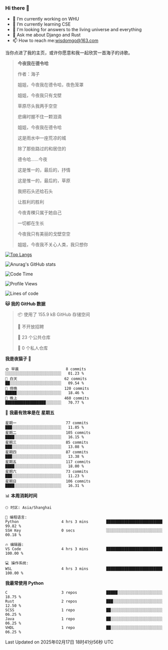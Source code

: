 ### Hi there 👋



- 🔭 I’m currently working on WHU
- 🌱 I’m currently learning CSE
- 🤔 I'm looking for answers to the living universe and everything
- 💬 Ask me about Django and Rust
- 📫 How to reach me:wisdomgo@163.com

当你点进了我的主页，或许你愿意和我一起欣赏一首海子的诗歌。

>**今夜我在德令哈**
>
>作者：海子
>
>姐姐，今夜我在德令哈，夜色笼罩
>
>姐姐，今夜我只有戈壁
>
>草原尽头我两手空空
>
>悲痛时握不住一颗泪滴
>
>姐姐，今夜我在德令哈
>
>这是雨水中一座荒凉的城
>
>除了那些路过的和居住的
>
>德令哈......今夜
>
>这是惟一的，最后的，抒情
>
>这是惟一的，最后的，草原
>
>我把石头还给石头
>
>让胜利的胜利
>
>今夜青稞只属于她自己
>
>一切都在生长
>
>今夜我只有美丽的戈壁空空
>
>姐姐，今夜我不关心人类，我只想你



[![Top Langs](https://github-readme-stats.vercel.app/api/top-langs/?username=wisdomgo&theme=onedark)](https://github.com/anuraghazra/github-readme-stats)

![Anurag's GitHub stats](https://github-readme-stats.vercel.app/api?username=wisdomgo&hide=contribs,stars&theme=synthwave)

<!--START_SECTION:waka-->
![Code Time](http://img.shields.io/badge/Code%20Time-437%20hrs%2047%20mins-blue)

![Profile Views](http://img.shields.io/badge/%E4%B8%AA%E4%BA%BA%E8%B5%84%E6%96%99%E8%A7%82%E7%9C%8B%E6%AC%A1%E6%95%B0-7-blue)

![Lines of code](https://img.shields.io/badge/%E4%BB%8E%E3%80%8CHello%20World%E3%80%8D%E8%B5%B7%E6%88%91%E5%B7%B2%E7%BB%8F%E5%86%99%E4%BA%86-639.5%20thousand%20%E8%A1%8C%E4%BB%A3%E7%A0%81-blue)

**🐱 我的 GitHub 数据** 

> 📦  使用了 155.9 kB GitHub 存储空间 
 > 
> 🚫 不开放招聘
 > 
> 📜 23 个公共仓库 
 > 
> 🔑 0 个私人仓库 
 > 
**我是夜猫子 🦉** 

```text
🌞 早晨                     8 commits           ░░░░░░░░░░░░░░░░░░░░░░░░░   01.23 % 
🌆 白天                     62 commits          ██░░░░░░░░░░░░░░░░░░░░░░░   09.54 % 
🌃 傍晚                     120 commits         █████░░░░░░░░░░░░░░░░░░░░   18.46 % 
🌙 晚上                     460 commits         ██████████████████░░░░░░░   70.77 % 
```
📅 **我最有效率是在 星期五** 

```text
星期一                      77 commits          ███░░░░░░░░░░░░░░░░░░░░░░   11.85 % 
星期二                      105 commits         ████░░░░░░░░░░░░░░░░░░░░░   16.15 % 
星期三                      85 commits          ███░░░░░░░░░░░░░░░░░░░░░░   13.08 % 
星期四                      87 commits          ███░░░░░░░░░░░░░░░░░░░░░░   13.38 % 
星期五                      117 commits         ████░░░░░░░░░░░░░░░░░░░░░   18.00 % 
星期六                      73 commits          ███░░░░░░░░░░░░░░░░░░░░░░   11.23 % 
星期日                      106 commits         ████░░░░░░░░░░░░░░░░░░░░░   16.31 % 
```


📊 **本周消耗时间** 

```text
🕑︎ 时区: Asia/Shanghai

💬 编程语言: 
Python                   4 hrs 3 mins        █████████████████████████   99.82 % 
SSH Key                  0 secs              ░░░░░░░░░░░░░░░░░░░░░░░░░   00.18 % 

🔥 编辑器: 
VS Code                  4 hrs 3 mins        █████████████████████████   100.00 % 

💻 操作系统: 
WSL                      4 hrs 3 mins        █████████████████████████   100.00 % 
```

**我最常使用 Python** 

```text
C                        3 repos             █████░░░░░░░░░░░░░░░░░░░░   18.75 % 
Rust                     2 repos             ███░░░░░░░░░░░░░░░░░░░░░░   12.50 % 
SCSS                     1 repo              ██░░░░░░░░░░░░░░░░░░░░░░░   06.25 % 
Java                     1 repo              ██░░░░░░░░░░░░░░░░░░░░░░░   06.25 % 
VHDL                     1 repo              ██░░░░░░░░░░░░░░░░░░░░░░░   06.25 % 
```




 Last Updated on 2025年02月17日 18时41分56秒 UTC
<!--END_SECTION:waka-->
